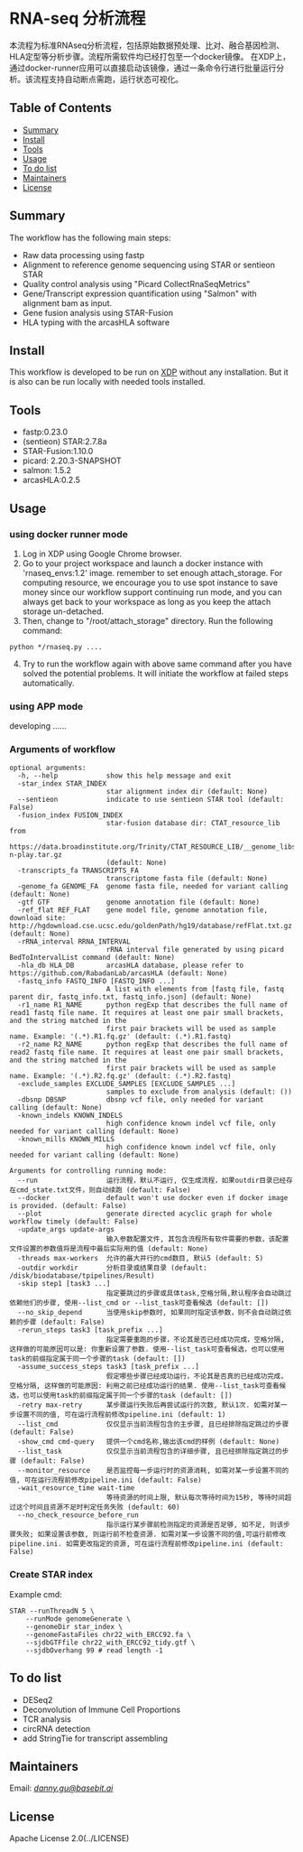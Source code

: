 # RNA-seq 分析流程

本流程为标准RNAseq分析流程，包括原始数据预处理、比对、融合基因检测、HLA定型等分析步骤。流程所需软件均已经打包至一个docker镜像。
在XDP上，通过docker-runner应用可以直接启动该镜像，通过一条命令行进行批量运行分析。该流程支持自动断点需跑，运行状态可视化。

## Table of Contents

- [Summary](#Summary)
- [Install](#install)
- [Tools](#tools)
- [Usage](#usage)
- [To do list](#todolist)
- [Maintainers](#maintainers)
- [License](#license)

## Summary

The workflow has the following main steps:
* Raw data processing using fastp
* Alignment to reference genome sequencing using STAR or sentieon STAR
* Quality control analysis using "Picard CollectRnaSeqMetrics"
* Gene/Transcript expression quantification using "Salmon" with alignment bam as input.
* Gene fusion analysis using STAR-Fusion
* HLA typing with the arcasHLA software

## Install

This workflow is developed to be run on [XDP](https://platform.xdp.basebit.me/user/login) without any installation. But it is also can be run locally with needed tools installed.

## Tools
* fastp:0.23.0
* (sentieon) STAR:2.7.8a
* STAR-Fusion:1.10.0
* picard: 2.20.3-SNAPSHOT
* salmon: 1.5.2
* arcasHLA:0.2.5

## Usage

### using docker runner mode
1. Log in XDP using Google Chrome browser.
2. Go to your project workspace and launch a docker instance with 'rnaseq_envs:1.2' image. remember to set enough attach_storage.
For computing resource, we encourage you to use spot instance to save money since our workflow support continuing run mode,
and you can always get back to your workspace as long as you keep the attach storage un-detached.
3. Then, change to "/root/attach_storage" directory. Run the following command:
```
python */rnaseq.py ....
```
4. Try to run the workflow again with above same command after you have solved the potential problems. It will initiate the workflow at failed steps automatically.

### using APP mode
developing ......


### Arguments of workflow
```angular2html
optional arguments:
  -h, --help            show this help message and exit
  -star_index STAR_INDEX
                        star alignment index dir (default: None)
  --sentieon            indicate to use sentieon STAR tool (default: False)
  -fusion_index FUSION_INDEX
                        star-fusion database dir: CTAT_resource_lib from
                        https://data.broadinstitute.org/Trinity/CTAT_RESOURCE_LIB/__genome_libs_StarFv1.10/GRCh37_gencode_v19_CTAT_lib_Mar012021.plug-n-play.tar.gz
                        (default: None)
  -transcripts_fa TRANSCRIPTS_FA
                        transcriptome fasta file (default: None)
  -genome_fa GENOME_FA  genome fasta file, needed for variant calling (default: None)
  -gtf GTF              genome annotation file (default: None)
  -ref_flat REF_FLAT    gene model file, genome annotation file, download site: http://hgdownload.cse.ucsc.edu/goldenPath/hg19/database/refFlat.txt.gz (default: None)
  -rRNA_interval RRNA_INTERVAL
                        rRNA interval file generated by using picard BedToIntervalList command (default: None)
  -hla_db HLA_DB        arcasHLA database, please refer to https://github.com/RabadanLab/arcasHLA (default: None)
  -fastq_info FASTQ_INFO [FASTQ_INFO ...]
                        A list with elements from [fastq file, fastq parent dir, fastq_info.txt, fastq_info.json] (default: None)
  -r1_name R1_NAME      python regExp that describes the full name of read1 fastq file name. It requires at least one pair small brackets, and the string matched in the
                        first pair brackets will be used as sample name. Example: '(.*).R1.fq.gz' (default: (.*).R1.fastq)
  -r2_name R2_NAME      python regExp that describes the full name of read2 fastq file name. It requires at least one pair small brackets, and the string matched in the
                        first pair brackets will be used as sample name. Example: '(.*).R2.fq.gz' (default: (.*).R2.fastq)
  -exclude_samples EXCLUDE_SAMPLES [EXCLUDE_SAMPLES ...]
                        samples to exclude from analysis (default: ())
  -dbsnp DBSNP          dbsnp vcf file, only needed for variant calling (default: None)
  -known_indels KNOWN_INDELS
                        high confidence known indel vcf file, only needed for variant calling (default: None)
  -known_mills KNOWN_MILLS
                        high confidence known indel vcf file, only needed for variant calling (default: None)

Arguments for controlling running mode:
  --run                 运行流程，默认不运行, 仅生成流程，如果outdir目录已经存在cmd_state.txt文件，则自动续跑 (default: False)
  --docker              default won't use docker even if docker image is provided. (default: False)
  --plot                generate directed acyclic graph for whole workflow timely (default: False)
  -update_args update-args
                        输入参数配置文件, 其包含流程所有软件需要的参数，该配置文件设置的参数值将是流程中最后实际用的值 (default: None)
  -threads max-workers  允许的最大并行的cmd数目, 默认5 (default: 5)
  -outdir workdir       分析目录或结果目录 (default: /disk/biodatabase/tpipelines/Result)
  -skip step1 [task3 ...]
                        指定要跳过的步骤或具体task,空格分隔,默认程序会自动跳过依赖他们的步骤, 使用--list_cmd or --list_task可查看候选 (default: [])
  --no_skip_depend      当使用skip参数时, 如果同时指定该参数，则不会自动跳过依赖的步骤 (default: False)
  -rerun_steps task3 [task_prefix ...]
                        指定需要重跑的步骤，不论其是否已经成功完成，空格分隔, 这样做的可能原因可以是: 你重新设置了参数. 使用--list_task可查看候选，也可以使用task的前缀指定属于同一个步骤的task (default: [])
  -assume_success_steps task3 [task_prefix ...]
                        假定哪些步骤已经成功运行，不论其是否真的已经成功完成，空格分隔, 这样做的可能原因: 利用之前已经成功运行的结果. 使用--list_task可查看候选，也可以使用task的前缀指定属于同一个步骤的task (default: [])
  -retry max-retry      某步骤运行失败后再尝试运行的次数, 默认1次. 如需对某一步设置不同的值, 可在运行流程前修改pipeline.ini (default: 1)
  --list_cmd            仅仅显示当前流程包含的主步骤, 且已经排除指定跳过的步骤 (default: False)
  -show_cmd cmd-query   提供一个cmd名称,输出该cmd的样例 (default: None)
  --list_task           仅仅显示当前流程包含的详细步骤, 且已经排除指定跳过的步骤 (default: False)
  --monitor_resource    是否监控每一步运行时的资源消耗, 如需对某一步设置不同的值, 可在运行流程前修改pipeline.ini (default: False)
  -wait_resource_time wait-time
                        等待资源的时间上限, 默认每次等待时间为15秒, 等待时间超过这个时间且资源不足时判定任务失败 (default: 60)
  --no_check_resource_before_run
                        指示运行某步骤前检测指定的资源是否足够, 如不足, 则该步骤失败; 如果设置该参数, 则运行前不检查资源. 如需对某一步设置不同的值,可运行前修改pipeline.ini. 如需更改指定的资源, 可在运行流程前修改pipeline.ini (default: False)

```

### Create STAR index
Example cmd:
```angular2html
STAR --runThreadN 5 \
    --runMode genomeGenerate \
    --genomeDir star_index \
    --genomeFastaFiles chr22_with_ERCC92.fa \
    --sjdbGTFfile chr22_with_ERCC92_tidy.gtf \
    --sjdbOverhang 99 # read length -1
```


## To do list
- DESeq2
- Deconvolution of Immune Cell Proportions
- TCR analysis
- circRNA detection
- add StringTie for transcript assembling

## Maintainers

Email: *danny.gu@basebit.ai*

## License

Apache License 2.0(../LICENSE)